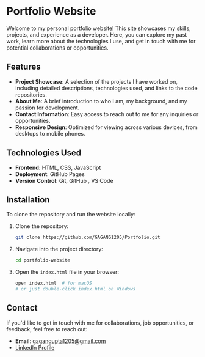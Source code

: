 # Portfolio Website

Welcome to my personal portfolio website! This site showcases my skills, projects, and experience as a developer. Here, you can explore my past work, learn more about the technologies I use, and get in touch with me for potential collaborations or opportunities.

## Features

- **Project Showcase**: A selection of the projects I have worked on, including detailed descriptions, technologies used, and links to the code repositories.
- **About Me**: A brief introduction to who I am, my background, and my passion for development.
- **Contact Information**: Easy access to reach out to me for any inquiries or opportunities.
- **Responsive Design**: Optimized for viewing across various devices, from desktops to mobile phones.

## Technologies Used

- **Frontend**: HTML, CSS, JavaScript
- **Deployment**: GitHub Pages
- **Version Control**: Git, GitHub , VS Code

## Installation

To clone the repository and run the website locally:

1. Clone the repository:
    ```bash
    git clone https://github.com/GAGANG1205/Portfolio.git
    ```

2. Navigate into the project directory:
    ```bash
    cd portfolio-website
    ```

3. Open the `index.html` file in your browser:
    ```bash
    open index.html  # for macOS
    # or just double-click index.html on Windows
    ```

## Contact

If you'd like to get in touch with me for collaborations, job opportunities, or feedback, feel free to reach out:

- **Email**: gagangupta1205@gmail.com
- [LinkedIn Profile](https://www.linkedin.com/in/gagan-gupta-360359262/)

